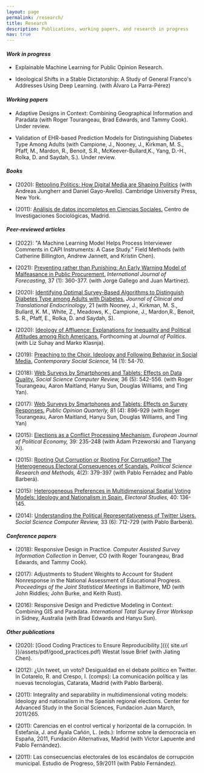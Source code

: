 ```yaml
---
layout: page
permalink: /research/
title: Research
description: Publications, working papers, and research in progress
nav: true
---
```


#### _Work in progress_

* Explainable Machine Learning for Public Opinion Research.

* Ideological Shifts in a Stable Dictatorship: A Study of General
  Franco's Addresses Using Deep Learning. (with &Aacute;lvaro La
  Parra-P&eacute;rez)
    
#### _Working papers_

* Adaptive Designs in Context: Combining Geographical Information and Paradata
  (with Roger Tourangeau, Brad Edwards, and Tammy Cook). Under review.

* Validation of EHR-based Prediction Models for Distinguishing Diabetes
  Type Among Adults (with Campione, J., Nooney, J., Kirkman, M. S.,
  Pfaff, M., Mardon, R., Benoit, S.R., McKeever-Bullard,K., Yang,
  D.-H., Rolka, D. and Saydah, S.). Under review.
  
#### _Books_

* (2020): [Retooling Politics: How Digital Media are Shaping
  Politics](https://www.amazon.com/Retooling-Politics-Digital-Shaping-Democracy/dp/1108419402)
  (with Andreas Jungherr and Daniel Gayo-Avello). Cambridge University
  Press, New York.

* (2011): [An&aacute;lisis de datos incompletos en Ciencias
  Sociales.](http://libreria.cis.es/libros/analisis-de-datos-incompletos-en-ciencias-sociales/9788474765632/)
  Centro de Investigaciones Sociol&oacute;gicas, Madrid.

#### _Peer-reviewed articles_

* (2022): "A Machine Learning Model Helps Process Interviewer Comments
  in CAPI Instruments: A Case Study." Field Methods (with Catherine Billington,
  Andrew Jannett, and Kristin Chen).

* (2021): [Preventing rather than Punishing: An Early Warning Model of
  Malfeasance in Public Procurement.](https://www.sciencedirect.com/science/article/pii/S0169207020300935?via%3Dihub#) _International Journal of
  Forecasting_, 37 (1): 360-377. (with Jorge Gallego and Juan
  Mart&iacute;nez).

* (2020): [Identifying Optimal Survey-Based Algorithms to Distinguish
  Diabetes Type among Adults with
  Diabetes.](https://www.sciencedirect.com/science/article/pii/S2214623720300843)
  _Journal of Clinical and Translational Endocrinology_, 21 (with
  Nooney, J., Kirkman, M. S., Bullard, K. M., White, Z., Meadows, K.,
  Campione, J., Mardon,R., Benoit, S. R., Pfaff, E., Rolka, D. and
  Saydah, S).

* (2020): [Ideology of Affluence: Explanations for Inequality and
  Political Attitudes among Rich
  Americans.](https://www.journals.uchicago.edu/doi/pdf/10.1086/709672)
  Forthcoming at _Journal of Politics_. (with Liz Suhay and Marko
  Klasnja).

* (2019): [Preaching to the Choir. Ideology and Following Behavior in
  Social Media.](https://rsa.tandfonline.com/doi/abs/10.1080/21582041.2017.1325924) _Contemporary Social Science,_ 14 (1): 54-70.

* (2018): [Web Surveys by Smartphones and Tablets: Effects on Data
  Quality.](http://journals.sagepub.com/doi/abs/10.1177/0894439317719438?journalCode=ssc)
  _Social Science Computer Review,_ 36 (5): 542-556. (with Roger
  Tourangeau, Aaron Maitland, Hanyu Sun, Douglas Williams, and Ting
  Yan).

* (2017): [Web Surveys by Smartphones and Tablets: Effects on Survey Responses.](https://academic.oup.com/poq/article-abstract/81/4/896/4718546) _Public
	Opinion Quarterly,_ 81 (4): 896-929 (with Roger Tourangeau, Aaron
	Maitland, Hanyu Sun, Douglas Williams, and Ting Yan)

* (2015): [Elections as a Conflict
  Processing Mechanism.](https://www.sciencedirect.com/science/article/pii/S0176268015000592) _European Journal of Political Economy,_ 39:
  235-248 (with Adam Przeworski and Tianyang Xi).
      
* (2015): [Rooting Out Corruption or Rooting For Corruption? The Heterogeneous Electoral
  Consequences of Scandals.](https://www.cambridge.org/core/journals/political-science-research-and-methods/article/rooting-out-corruption-or-rooting-for-corruption-the-heterogeneous-electoral-consequences-of-scandals/902FCB9C6DF2CCB1DB73E57AC07AD5D4) _Political Science Research and Methods,_ 4(2):
  379-397 (with Pablo Fern&aacute;dez and Pablo Barber&aacute;).
      
* (2015): [Heterogeneous Preferences in Multidimensional Spatial Voting Models: Ideology
  and Nationalism in Spain.](https://www.sciencedirect.com/science/article/pii/S0261379415001092) _Electoral Studies,_ 40: 136-145.
      
* (2014): [Understanding the Political Representativeness of Twitter Users.](https://journals.sagepub.com/doi/abs/10.1177/0894439314558836?journalCode=ssce) _Social
  Science Computer Review,_ 33 (6): 712-729 (with Pablo Barber&aacute;).

#### _Conference papers_

* (2018): Responsive Design in Practice. _Computer Assisted Survey Information
  Collection_ in Denver, CO (with Roger Tourangeau, Brad Edwards, and Tammy
  Cook).

* (2017): Adjustments to Student Weights to Account for Student Nonresponse in
  the National Assessment of Educational Progress. _Proceedings of the Joint
  Statistical Meetings_ in Baltimore, MD (with John Riddles; John Burke, and
  Keith Rust).

* (2016): Responsive Design and Predictive Modeling in Context: Combining GIS and
  Paradata. _International Total Survey Error Worksop_ in Sidney,
  Australia (with Brad Edwards and Hanyu Sun).

#### _Other publications_

* (2020): [Good Coding Practices to Ensure Reproducibility.]({{
  site.url }}/assets/pdf/good_practices.pdf) Westat Issue Brief (with
  Jiating Chen).
  
* (2012): &iquest;Un tweet, un voto? Desigualdad en el debate pol&iacute;tico en
  Twitter. In Cotarelo, R. and Crespo, I. (comps): La comunicaci&oacute;n
  pol&iacute;tica y las nuevas tecnolog&iacute;as, Catarata, Madrid (with Pablo
  Barber&aacute;).

* (2011): Integrality and separability in multidimensional voting models: Ideology and
  nationalism in the Spanish regional elections. Center for Advanced Study in
  the Social Sciences, Fundacion Juan March, 2011/265.

* (2011): Carencias en el control vertical y horizontal de la corrupci&oacute;n. In
  Estefan&iacute;a, J. and Ayala Ca&ntilde;&oacute;n, L. (eds.): Informe sobre
  la democracia en Espa&ntilde;a, 2011, Fundaci&oacute;n Alternativas, Madrid
  (with Victor Lapuente and Pablo Fern&aacute;ndez).
      
* (2011): Las consecuencias electorales de los esc&aacute;ndalos de
  corrupci&oacute;n municipal. Estudio de Progreso, 59/2011 (with
  Pablo Fern&aacute;ndez).
